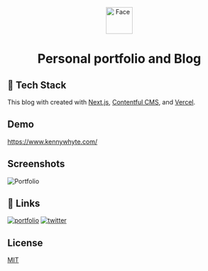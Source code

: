 <div id="top"></div>


<p align="center">
  <a href="https://www.gatsbyjs.org">
    <img alt="Face" src="https://res.cloudinary.com/babyhulk/image/upload/w_48,h_48,f_auto/v1589318555/hero-image/avatar-01.png" width="60" />
  </a>
</p>
<h1 align="center">
Personal portfolio and Blog 

</h1>



## 🚀 Tech Stack
This blog with created with [Next.js](https://nextjs.org), [Contentful CMS](https://www.contentful.com/), and [Vercel](https://vercel.com).


## Demo

https://www.kennywhyte.com/


## Screenshots

![Portfolio](https://res.cloudinary.com/babyhulk/image/upload/v1636740945/hero-image/Portfolio.png)



## 🔗 Links
[![portfolio](https://img.shields.io/badge/my_portfolio-000?style=for-the-badge&logo=ko-fi&logoColor=white)](https://www.kennywhyte.com/)
[![twitter](https://img.shields.io/badge/twitter-1DA1F2?style=for-the-badge&logo=twitter&logoColor=white)](https://twitter.com/IAmKennyWhyte)


## License
[MIT](https://choosealicense.com/licenses/mit/)







